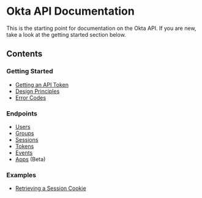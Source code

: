 Okta API Documentation
======================

This is the starting point for documentation on the Okta API. If you are new, take a look at the getting started section below.

Contents
--------

### Getting Started
* [Getting an API Token](getting_started/getting_a_token.md)
* [Design Principles](getting_started/design_principles.md)
* [Error Codes](getting_started/error_codes.md)

### Endpoints
* [Users](endpoints/users.md)
* [Groups](endpoints/groups.md)
* [Sessions](endpoints/sessions.md)
* [Tokens](endpoints/tokens.md)
* [Events](endpoints/events.md)
* [Apps](endpoints/apps.md) (Beta)

### Examples
* [Retrieving a Session Cookie](examples/session_cookie.md)
